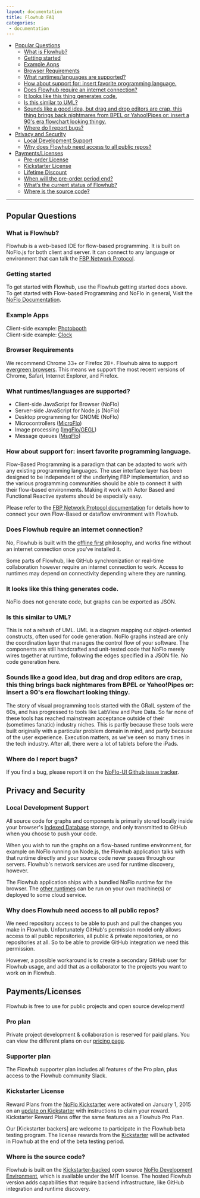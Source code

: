 ```yaml
---
layout: documentation
title: Flowhub FAQ
categories:
 - documentation
---
```


* [Popular Questions](#popular-questions)
  * [What is Flowhub?](#what-is-flowhub)
  * [Getting started](#getting-started)
  * [Example Apps](#example-apps)
  * [Browser Requirements](#browser-requirements)
  * [What runtimes/languages are supported?](#what-runtimeslanguages-are-supported)
  * [How about support for: insert favorite programming language.](#how-about-support-for-insert-favorite-programming-language)
  * [Does Flowhub require an internet connection?](#does-flowhub-require-an-internet-connection)
  * [It looks like this thing generates code.](#it-looks-like-this-thing-generates-code)
  * [Is this similar to UML?](#is-this-similar-to-uml)
  * [Sounds like a good idea, but drag and drop editors are crap, this thing brings back nightmares from BPEL or Yahoo!Pipes or: insert a 90's era flowchart looking thingy.](#sounds-like-a-good-idea-but-drag-and-drop-editors-are-crap-this-thing-brings-back-nightmares-from-bpel-or-yahoopipes-or-insert-a-90s-era-flowchart-looking-thingy)
  * [Where do I report bugs?](#where-do-i-report-bugs)
* [Privacy and Security](#privacy-and-security)
  * [Local Development Support](#local-development-support)
  * [Why does Flowhub need access to all public repos?](#why-does-flowhub-need-access-to-all-public-repos)
* [Payments/Licenses](#paymentslicenses)
  * [Pre-order License](#pre-order-license)
  * [Kickstarter License](#kickstarter-license)
  * [Lifetime Discount](#lifetime-discount)
  * [When will the pre-order period end?](#when-will-the-pre-order-period-end)
  * [What’s the current status of Flowhub?](#whats-the-current-status-of-flowhub)
  * [Where is the source code?](#where-is-the-source-code)

------------------------------------------------------------------------


## Popular Questions

### What is Flowhub?
Flowhub is a web-based IDE for flow-based programming. It is built on NoFlo.js for both client and server. It can connect to any language or environment that can talk the [FBP Network Protocol](http://noflojs.org/documentation/protocol/).

### Getting started
To get started with Flowhub, use the Flowhub getting started docs above. To get started with Flow-based Programming and NoFlo in general, Visit the [NoFlo Documentation](http://noflojs.org/documentation/).

### Example Apps
Client-side example: [Photobooth](http://flowhub.io/demo/photobooth/)  
Client-side example: [Clock](http://app.flowhub.io/#example/7135158)

### Browser Requirements
We recommend Chrome 33+ or Firefox 28+. Flowhub aims to support [evergreen browsers](http://www.yetihq.com/blog/evergreen-web-browser/). This means we support the most recent versions of Chrome, Safari, Internet Explorer, and Firefox.

### What runtimes/languages are supported?
* Client-side JavaScript for Browser (NoFlo)
* Server-side JavaScript for Node.js (NoFlo)
* Desktop programming for GNOME (NoFlo)
* Microcontrollers ([MicroFlo](https://github.com/microflo/microflo))
* Image processing ([ImgFlo/GEGL](https://github.com/imgflo/imgflo))
* Message queues ([MsgFlo](https://github.com/msgflo/msgflo))

### How about support for: insert favorite programming language.
Flow-Based Programming is a paradigm that can be adapted to work with any existing programming languages. The user interface layer has been designed to be independent of the underlying FBP implementation, and so the various programming communities should be able to connect it with their flow-based environments. Making it work with Actor Based and Functional Reactive systems should be especially easy.

Please refer to the [FBP Network Protocol documentation](https://flowbased.github.io/fbp-protocol) for details how to connect your own Flow-Based or dataflow environment with Flowhub.

### Does Flowhub require an internet connection?
No, Flowhub is built with the [offline first](http://offlinefirst.org/) philosophy, and works fine without an internet connection once you've installed it.

Some parts of Flowhub, like GitHub synchronization or real-time collaboration however require an internet connection to work. Access to runtimes may depend on connectivity depending where they are running.

### It looks like this thing generates code.
NoFlo does not generate code, but graphs can be exported as JSON.

### Is this similar to UML?
This is not a rehash of UML. UML is a diagram mapping out object-oriented constructs, often used for code generation. NoFlo graphs instead are only the coordination layer that manages the control flow of your software. The components are still handcrafted and unit-tested code that NoFlo merely wires together at runtime, following the edges specified in a JSON file. No code generation here.

### Sounds like a good idea, but drag and drop editors are crap, this thing brings back nightmares from BPEL or Yahoo!Pipes or: insert a 90's era flowchart looking thingy.
The story of visual programming tools started with the GRaIL system of the 60s, and has progressed to tools like LabView and Pure Data. So far none of these tools has reached mainstream acceptance outside of their (sometimes fanatic) industry niches. This is partly because these tools were built originally with a particular problem domain in mind, and partly because of the user experience. Execution matters, as we've seen so many times in the tech industry. After all, there were a lot of tablets before the iPads.

### Where do I report bugs?
If you find a bug, please report it on the [NoFlo-UI Github issue tracker](https://github.com/noflo/noflo-ui/issues).

## Privacy and Security

### Local Development Support
All source code for graphs and components is primarily stored locally inside your browser's [Indexed Database](http://en.wikipedia.org/wiki/Indexed_Database_API) storage, and only transmitted to GitHub when you choose to push your code.

When you wish to run the graphs on a flow-based runtime environment, for example on NoFlo running on Node.js, the Flowhub application talks with that runtime directly and your source code never passes through our servers. Flowhub's network services are used for runtime discovery, however.

The Flowhub application ships with a bundled NoFlo runtime for the browser. The [other runtimes](#what-runtimeslanguages-are-supported) can be run on your own machine(s) or deployed to some cloud service.

### Why does Flowhub need access to all public repos?
We need repository access to be able to push and pull the changes you make in Flowhub. Unfortunately GitHub's permission model only allows access to all public repositories, all public & private repositories, or no repositories at all. So to be able to provide GitHub integration we need this permission.

However, a possible workaround is to create a secondary GitHub user for Flowhub usage, and add that as a collaborator to the projects you want to work on in Flowhub.

## Payments/Licenses

Flowhub is free to use for public projects and open source development!

###  Pro plan
Private project development & collaboration is reserved for paid plans.
You can view the different plans on our [pricing page](https://plans.flowhub.io).

### Supporter plan
The Flowhub supporter plan includes all features of the Pro plan, plus access to the Flowhub community Slack.

### Kickstarter License

Reward Plans from the [NoFlo Kickstarter](http://noflojs.org/kickstarter/) were activated on January 1, 2015 on an
[update on Kickstarter](https://www.kickstarter.com/projects/noflo/noflo-development-environment/posts/985898) with instructions to claim your reward. Kickstarter Reward Plans offer the same features as a Flowhub Pro Plan.

Our [Kickstarter backers] are welcome to participate in the Flowhub beta testing program. The license rewards from the [Kickstarter](http://www.kickstarter.com/projects/noflo/noflo-development-environment) will be activated in Flowhub at the end of the beta testing period.

### Where is the source code?
Flowhub is built on the [Kickstarter-backed](http://noflojs.org/kickstarter/) open source [NoFlo Development Environment](https://github.com/noflo/noflo-ui), which is available under the MIT license. The hosted Flowhub version adds capabilities that require backend infrastructure, like GitHub integration and runtime discovery.
